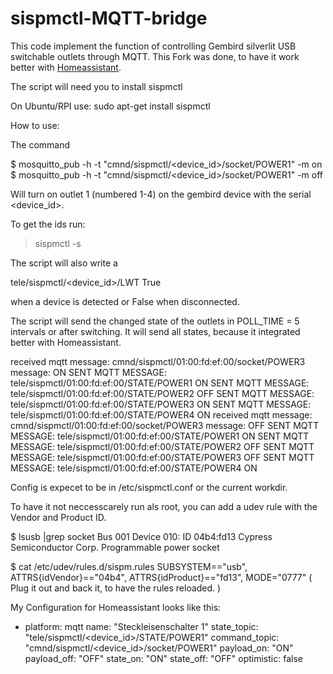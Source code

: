 sispmctl-MQTT-bridge
=====================

This code implement the function of controlling Gembird silverlit USB switchable outlets through MQTT.
This Fork was done, to have it work better with [Homeassistant](https://www.home-assistant.io/).

The script will need you to install sispmctl

On Ubuntu/RPI use:
sudo apt-get install sispmctl

How to use: 

The command 

$ mosquitto_pub -h <host> -t "cmnd/sispmctl/<device_id>/socket/POWER1" -m on
$ mosquitto_pub -h <host> -t "cmnd/sispmctl/<device_id>/socket/POWER1" -m off

Will turn on outlet 1 (numbered 1-4) on the gembird device with the serial <device_id>. 

To get the ids run: 
>sispmctl -s  

The script will also write a 

tele/sispmctl/<device_id>/LWT True

when a device is detected or False when disconnected. 

The script will send the changed state of the outlets in POLL_TIME = 5 intervals or after switching.
It will send all states, because it integrated better with Homeassistant.

received mqtt message: cmnd/sispmctl/01:00:fd:ef:00/socket/POWER3 message:  ON
SENT MQTT MESSAGE:  tele/sispmctl/01:00:fd:ef:00/STATE/POWER1 ON
SENT MQTT MESSAGE:  tele/sispmctl/01:00:fd:ef:00/STATE/POWER2 OFF
SENT MQTT MESSAGE:  tele/sispmctl/01:00:fd:ef:00/STATE/POWER3 ON
SENT MQTT MESSAGE:  tele/sispmctl/01:00:fd:ef:00/STATE/POWER4 ON
received mqtt message: cmnd/sispmctl/01:00:fd:ef:00/socket/POWER3 message:  OFF
SENT MQTT MESSAGE:  tele/sispmctl/01:00:fd:ef:00/STATE/POWER1 ON
SENT MQTT MESSAGE:  tele/sispmctl/01:00:fd:ef:00/STATE/POWER2 OFF
SENT MQTT MESSAGE:  tele/sispmctl/01:00:fd:ef:00/STATE/POWER3 OFF
SENT MQTT MESSAGE:  tele/sispmctl/01:00:fd:ef:00/STATE/POWER4 ON
  

Config is expecet to be in /etc/sispmctl.conf or the current workdir.

To have it not neccesscarely run als root, you can add a udev rule with the Vendor and Product ID.

$ lsusb |grep socket
Bus 001 Device 010: ID 04b4:fd13 Cypress Semiconductor Corp. Programmable power socket

$ cat /etc/udev/rules.d/sispm.rules
SUBSYSTEM=="usb", ATTRS{idVendor}=="04b4", ATTRS{idProduct}=="fd13", MODE="0777"
( Plug it out and back it, to have the rules reloaded. )

My Configuration for Homeassistant looks like this:
  
- platform: mqtt
  name: "Steckleisenschalter 1"
  state_topic: "tele/sispmctl/<device_id>/STATE/POWER1"
  command_topic: "cmnd/sispmctl/<device_id>/socket/POWER1"
  payload_on: "ON"
  payload_off: "OFF"
  state_on: "ON"
  state_off: "OFF"
  optimistic: false
